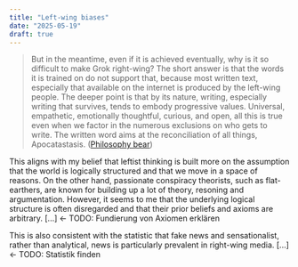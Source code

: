 ```yaml
---
title: "Left-wing biases"
date: "2025-05-19"
draft: true
---
```


> But in the meantime, even if it is achieved eventually, why is it so difficult to make Grok right-wing? The short answer is that the words it is trained on do not support that, because most written text, especially that available on the internet is produced by the left-wing people. The deeper point is that by its nature, writing, especially writing that survives, tends to embody progressive values. Universal, empathetic, emotionally thoughtful, curious, and open, all this is true even when we factor in the numerous exclusions on who gets to write. The written word aims at the reconciliation of all things, Apocatastasis. ([Philosophy bear](https://philosophybear.substack.com/p/grokking-the-logos))

This aligns with my belief that leftist thinking is built more on the assumption that the world is logically structured and that we move in a space of reasons. On the other hand, passionate conspiracy theorists, such as flat-earthers, are known for building up a lot of theory, resoning and argumentation. However, it seems to me that the underlying logical structure is often disregarded and that their prior beliefs and axioms are arbitrary. 
[...] <- TODO: Fundierung von Axiomen erklären

This is also consistent with the statistic that fake news and sensationalist, rather than analytical, news is particularly prevalent in right-wing media.
[...] <- TODO: Statistik finden